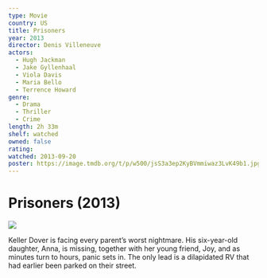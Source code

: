 ```yaml
---
type: Movie
country: US
title: Prisoners
year: 2013
director: Denis Villeneuve
actors:
  - Hugh Jackman
  - Jake Gyllenhaal
  - Viola Davis
  - Maria Bello
  - Terrence Howard
genre:
  - Drama
  - Thriller
  - Crime
length: 2h 33m
shelf: watched
owned: false
rating:
watched: 2013-09-20
poster: https://image.tmdb.org/t/p/w500/jsS3a3ep2KyBVmmiwaz3LvK49b1.jpg
---
```


# Prisoners (2013)

![](https://image.tmdb.org/t/p/w500/jsS3a3ep2KyBVmmiwaz3LvK49b1.jpg)

Keller Dover is facing every parent’s worst nightmare. His six-year-old daughter, Anna, is missing, together with her young friend, Joy, and as minutes turn to hours, panic sets in. The only lead is a dilapidated RV that had earlier been parked on their street.
